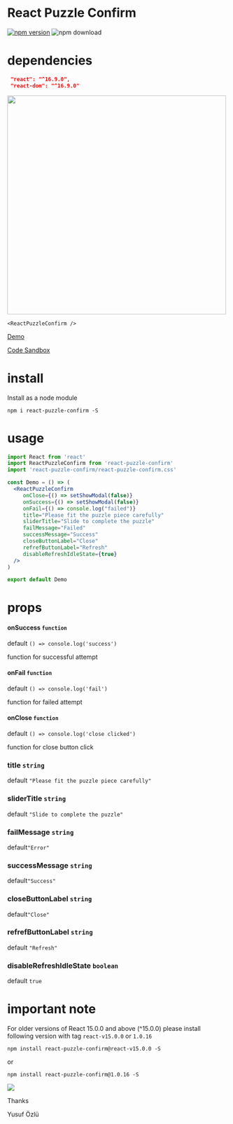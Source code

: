 # React Puzzle Confirm

[![npm version](https://badge.fury.io/js/react-puzzle-confirm.svg)](https://badge.fury.io/js/react-puzzle-confirm)
![npm download](https://img.shields.io/npm/dt/react-puzzle-confirm.svg)


# dependencies

```json
 "react": "^16.9.0",
 "react-dom": "^16.9.0"
```

<img width="500" src="https://github.com/ozluy/react-puzzle-confirm/blob/master/react-puzzle.gif" />

```
<ReactPuzzleConfirm />
```

<a target="_blank" rel="noopener noreferrer" href="http://ozluy.github.io/projects/react-puzzle-confirm"> Demo </a>

<a target="_blank" rel="noopener noreferrer" href="https://codesandbox.io/s/react-puzzle-confirm-fsdcf"> Code Sandbox </a>

# install

Install as a node module

`npm i react-puzzle-confirm -S`

# usage

```jsx
import React from 'react'
import ReactPuzzleConfirm from 'react-puzzle-confirm'
import 'react-puzzle-confirm/react-puzzle-confirm.css'

const Demo = () => (
  <ReactPuzzleConfirm
     onClose={() => setShowModal(false)}
     onSuccess={() => setShowModal(false)}
     onFail={() => console.log("failed")}
     title="Please fit the puzzle piece carefully"
     sliderTitle="Slide to complete the puzzle"
     failMessage="Failed"
     successMessage="Success"
     closeButtonLabel="Close"
     refrefButtonLabel="Refresh"
     disableRefreshIdleState={true}
  />
)

export default Demo
```

# props

#### onSuccess `function`

default `() => console.log('success')`

function for successful attempt

#### onFail `function`

default `() => console.log('fail')`

function for failed attempt

#### onClose `function`

default `() => console.log('close clicked')`

function for close button click

### title `string`
default `"Please fit the puzzle piece carefully"`

###    sliderTitle `string`
default `"Slide to complete the puzzle"`

###    failMessage `string`
default`"Error"`

###    successMessage `string`
default`"Success"`

###    closeButtonLabel `string`
default`"Close"`

###    refrefButtonLabel `string`
default `"Refresh"`

###    disableRefreshIdleState `boolean`
default `true`


 important note
===

For older versions of React  15.0.0 and above (^15.0.0) please install following version with tag `react-v15.0.0` or `1.0.16`
 
 `npm install react-puzzle-confirm@react-v15.0.0 -S`

 or 

`npm install react-puzzle-confirm@1.0.16 -S`



<a href="https://paypal.me/ozluy"> <img src="https://github.com/ozluy/react-stripe-script-loader/blob/master/buy-me-a-coffee-with-paypal.png" /></a>

Thanks

Yusuf Özlü
